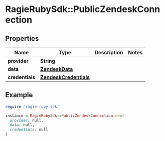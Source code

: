 # RagieRubySdk::PublicZendeskConnection

## Properties

| Name | Type | Description | Notes |
| ---- | ---- | ----------- | ----- |
| **provider** | **String** |  |  |
| **data** | [**ZendeskData**](ZendeskData.md) |  |  |
| **credentials** | [**ZendeskCredentials**](ZendeskCredentials.md) |  |  |

## Example

```ruby
require 'ragie-ruby-sdk'

instance = RagieRubySdk::PublicZendeskConnection.new(
  provider: null,
  data: null,
  credentials: null
)
```

